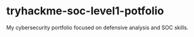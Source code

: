 # tryhackme-soc-level1-potfolio
My cybersecurity portfolio focused on defensive analysis and SOC skills.
